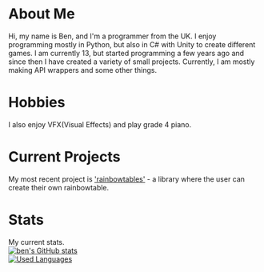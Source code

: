 # About Me
Hi, my name is Ben, and I'm a programmer from the UK. I enjoy programming mostly in Python, but also in C# with 
Unity to create different games. I am currently 13, but started programming a few years ago and since then I have 
created a variety of small projects. Currently, I am mostly making API wrappers and some other things.

# Hobbies
I also enjoy VFX(Visual Effects) and play grade 4 piano.

# Current Projects
My most recent project is ['rainbowtables'](https://github.com/justbennnn/rainbowtables "") - a library where the user can create their own rainbowtable.

# Stats
My current stats. \
[![ben's GitHub stats](https://github-readme-stats.vercel.app/api?username=JustBennnn&theme=tokyonight)](https://github.com/anuraghazra/github-readme-stats) \
[![Used Languages](https://github-readme-stats.vercel.app/api/top-langs/?username=JustBennnn&theme=tokyonight)](https://github.com/anuraghazra/github-readme-stats)
